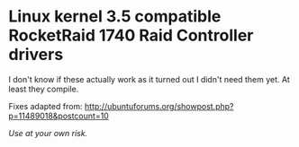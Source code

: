 Linux kernel 3.5 compatible RocketRaid 1740 Raid Controller drivers
===================================================================

I don't know if these actually work as it turned out I didn't need them yet. At least they compile.

Fixes adapted from: http://ubuntuforums.org/showpost.php?p=11489018&postcount=10

*Use at your own risk.*

